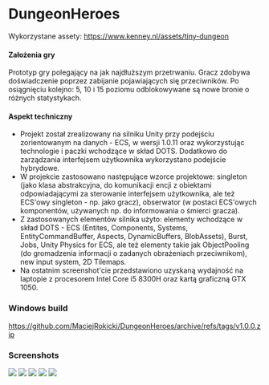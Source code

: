 # DungeonHeroes

Wykorzystane assety: https://www.kenney.nl/assets/tiny-dungeon

#### Założenia gry
Prototyp gry polegający na jak najdłuższym przetrwaniu. Gracz zdobywa doświadczenie poprzez zabijanie pojawiających się przeciwników. Po osiągnięciu kolejno: 5, 10 i 15 poziomu odblokowywane są nowe bronie o różnych statystykach.

#### Aspekt techniczny
* Projekt został zrealizowany na silniku Unity przy podejściu zorientowanym na danych - ECS, w wersji 1.0.11 oraz wykorzystując technologie i paczki wchodzące w skład DOTS. Dodatkowo do zarządzania interfejsem użytkownika wykorzystano podejście hybrydowe.
* W projekcie zastosowano następujące wzorce projektowe: singleton (jako klasa abstrakcyjna, do komunikacji encji z obiektami odpowiadającymi za sterowanie interfejsem użytkownika, ale też ECS'owy singleton - np. jako gracz), obserwator (w postaci ECS'owych komponentów, używanych np. do informowania o śmierci gracza).
* Z zastosowanych elementów silnika użyto: elementy wchodzące w skład DOTS - ECS (Entites, Components, Systems, EntityCommandBuffer, Aspects, DynamicBuffers, BlobAssets), Burst, Jobs, Unity Physics for ECS, ale też elementy takie jak ObjectPooling (do gromadzenia informacji o zadanych obrażeniach przeciwnikom), new input system, 2D Tilemaps.
* Na ostatnim screenshot'cie przedstawiono uzyskaną wydajność na laptopie z procesorem Intel Core i5 8300H oraz kartą graficzną GTX 1050.

### Windows build
https://github.com/MaciejRokicki/DungeonHeroes/archive/refs/tags/v1.0.0.zip

### Screenshots
![](/../master/Media/1.png)
![](/../master/Media/2.png)
![](/../master/Media/3.png)
![](/../master/Media/4.png)
![](/../master/Media/5.png)
